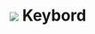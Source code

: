 <h1 align="center">
    <img src="https://img.icons8.com/office/16/000000/react.png"/>
    Keybord
</h1>

